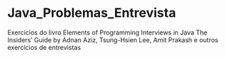 # Java_Problemas_Entrevista
Exercícios do livro Elements of Programming Interviews in Java The Insiders’ Guide by Adnan Aziz, Tsung-Hsien Lee, Amit Prakash e outros exercícios de entrevistas
